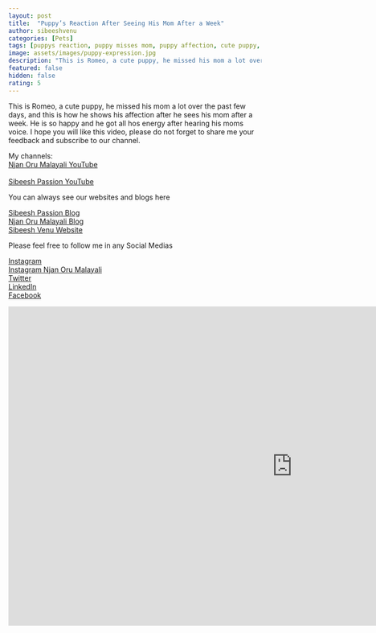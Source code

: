 ```yaml
---
layout: post
title:  "Puppy’s Reaction After Seeing His Mom After a Week"
author: sibeeshvenu
categories: [Pets]
tags: [puppys reaction, puppy misses mom, puppy affection, cute puppy, puppy life lesson, learn from puppy, cute dogs, doggy, scoobie doo dog, puppy teach lesson, trained puppys, trained dogs, dog help human, dog and people, amazing puppies, puppies, puppies with talents, talented puppies , funny puppy, funny puppies, puppy reactions, puppy with his owner reaction, njan oru malayali, njanoru malayali, i am a mallu, sibeesh passion]
image: assets/images/puppy-expression.jpg
description: "This is Romeo, a cute puppy, he missed his mom a lot over the past few days, and this is how he shows his affection after he sees his mom after a week. He is so happy and he got all hos energy after hearing his moms voice. I hope you will like this video, please do not forget to share me your feedback and subscribe to our channel."
featured: false
hidden: false
rating: 5
---
```


This is Romeo, a cute puppy, he missed his mom a lot over the past few days, and this is how he shows his affection after he sees his mom after a week. He is so happy and he got all hos energy after hearing his moms voice. I hope you will like this video, please do not forget to share me your feedback and subscribe to our channel.  

My channels:
<br/>
<a href="https://www.youtube.com/njanorumalayali">Njan Oru Malayali YouTube</a><br/>
<br/>
<a href="https://www.youtube.com/sibeeshpassion">Sibeesh Passion YouTube</a>
<br/>

You can always see our websites and blogs here
<br/>

<a href="https://sibeeshpassion.com/">Sibeesh Passion Blog</a>
<br/>
<a href="https://njanorumalayali.com/">Njan Oru Malayali Blog</a>
<br/>
<a href="https://sibeeshvenu.com/">Sibeesh Venu Website</a>
<br/>

Please feel free to follow me in any Social Medias
<br/>

<a href="https://www.instagram.com/sibeeshvenu/">Instagram</a>
<br/>
<a href="https://www.instagram.com/njanoru.malayali/">Instagram Njan Oru Malayali</a>
<br/>
<a href="https://twitter.com/SibeeshVenu">Twitter</a>
<br/>
<a href="https://www.linkedin.com/in/SibeeshVenu">LinkedIn</a>
<br/>
<a href="https://www.facebook.com/SibeeshVenu">Facebook</a>
<br/>

<iframe width="1129" height="635" src="https://www.youtube.com/embed/dyQugIRLn9E" frameborder="0" allow="accelerometer; autoplay; encrypted-media; gyroscope; picture-in-picture" allowfullscreen></iframe>
